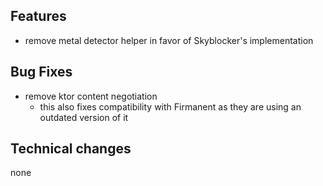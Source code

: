 ## Features
- remove metal detector helper in favor of Skyblocker's implementation

## Bug Fixes
- remove ktor content negotiation
  - this also fixes compatibility with Firmanent as they are using an outdated version of it

## Technical changes
none